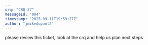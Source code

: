 ```yaml
---
crq: "CRQ-37"
messageId: "004"
timestamp: "2025-09-11T19:59:27Z"
author: "jmikedupont2"
---
```


please review this ticket, look at the crq and help us plan next steps
